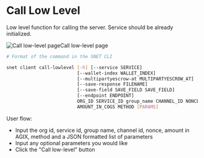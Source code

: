# Call Low Level

Low level function for calling the server. Service should be already initialized.

![Call low-level page](/assets/images/products/AIMarketplace/TUI/Screenshot2024-08-17at6.17.01PM.png)Call low-level page

```bash
# Format of the command in the SNET CLI

snet client call-lowlevel [-h] [--service SERVICE]
                          [--wallet-index WALLET_INDEX]
                          [--multipartyescrow-at MULTIPARTYESCROW_AT]
                          [--save-response FILENAME]
                          [--save-field SAVE_FIELD SAVE_FIELD]
                          [--endpoint ENDPOINT]
                          ORG_ID SERVICE_ID group_name CHANNEL_ID NONCE
                          AMOUNT_IN_COGS METHOD [PARAMS]
```

User flow:

* Input the org id, service id, group name, channel id, nonce, amount in AGIX, method and a JSON formatted list of parameters
* Input any optional parameters you would like
* Click the "Call low-level" button
